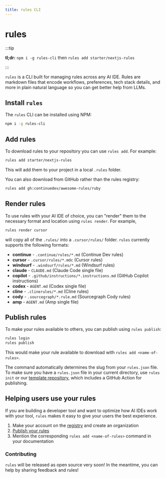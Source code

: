 ```yaml
---
title: rules CLI
---
```


# rules

:::tip

**tl;dr:** `npm i -g rules-cli` then `rules add starter/nextjs-rules`

:::

`rules` is a CLI built for managing rules across any AI IDE. Rules are markdown files that encode workflows, preferences, tech stack details, and more in plain natural language so you can get better help from LLMs.

## Install `rules`

The `rules` CLI can be installed using NPM:

```bash
npm i -g rules-cli
```

## Add rules

To download rules to your repository you can use `rules add`. For example:

```bash
rules add starter/nextjs-rules
```

This will add them to your project in a local `.rules` folder.

You can also download from GitHub rather than the rules registry:

```bash
rules add gh:continuedev/awesome-rules/ruby
```

## Render rules

To use rules with your AI IDE of choice, you can "render" them to the necessary format and location using `rules render`. For example,

```bash
rules render cursor
```

will copy all of the `.rules/` into a `.cursor/rules/` folder. `rules` currently supports the following formats:

- **continue** - `.continue/rules/*.md` (Continue Dev rules)
- **cursor** - `.cursor/rules/*.mdc` (Cursor rules)
- **windsurf** - `.windsurf/rules/*.md` (Windsurf rules)
- **claude** - `CLAUDE.md` (Claude Code single file)
- **copilot** - `.github/instructions/*.instructions.md` (GitHub Copilot instructions)
- **codex** - `AGENT.md` (Codex single file)
- **cline** - `.clinerules/*.md` (Cline rules)
- **cody** - `.sourcegraph/*.rule.md` (Sourcegraph Cody rules)
- **amp** - `AGENT.md` (Amp single file)

## Publish rules

To make your rules available to others, you can publish using `rules publish`:

```bash
rules login
rules publish
```

This would make your rule available to download with `rules add <name-of-rules>`.

The command automatically determines the slug from your `rules.json` file. To make sure you have a `rules.json` file in your current directory, use `rules init` or our [template repository](https://github.com/continuedev/rules-template), which includes a GitHub Action for publishing.

## Helping users use your rules

If you are building a developer tool and want to optimize how AI IDEs work with your tool, `rules` makes it easy to give your users the best experience.

1. Make your account on the [registry](https://hub.continue.dev/signup) and create an organization
2. [Publish your rules](index.md#publish-rules)
3. Mention the corresponding `rules add <name-of-rules>` command in your documentation

### Contributing

`rules` will be released as open source very soon! In the meantime, you can help by sharing feedback and rules!
